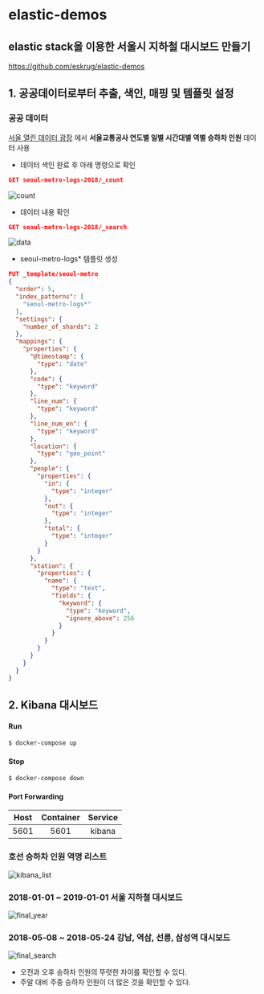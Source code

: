 # elastic-demos
## elastic stack을 이용한 서울시 지하철 대시보드 만들기
https://github.com/eskrug/elastic-demos

## 1. 공공데이터로부터 추출, 색인, 매핑 및 템플릿 설정

### 공공 데이터
[서울 열린 데이터 광장](https://data.seoul.go.kr/) 에서 **서울교통공사 연도별 일별 시간대별 역별 승하차 인원** 데이터 사용

- 데이터 색인 완료 후 아래 명령으로 확인
```json
GET seoul-metro-logs-2018/_count
```
![count](https://user-images.githubusercontent.com/55284181/123420206-39017500-d5f6-11eb-9194-e69ddfc31657.png)

- 데이터 내용 확인
```json
GET seoul-metro-logs-2018/_search
```
![data](https://user-images.githubusercontent.com/55284181/123421554-f2ad1580-d5f7-11eb-8865-3e86320da54c.png)

- seoul-metro-logs* 템플릿 생성
```json
PUT _template/seoul-metro
{
  "order": 5,
  "index_patterns": [
    "seoul-metro-logs*"
  ],
  "settings": {
    "number_of_shards": 2
  },
  "mappings": {
    "properties": {
      "@timestamp": {
        "type": "date"
      },
      "code": {
        "type": "keyword"
      },
      "line_num": {
        "type": "keyword"
      },
      "line_num_en": {
        "type": "keyword"
      },
      "location": {
        "type": "geo_point"
      },
      "people": {
        "properties": {
          "in": {
            "type": "integer"
          },
          "out": {
            "type": "integer"
          },
          "total": {
            "type": "integer"
          }
        }
      },
      "station": {
        "properties": {
          "name": {
            "type": "text",
            "fields": {
              "keyword": {
                "type": "keyword",
                "ignore_above": 256
              }
            }
          }
        }
      }
    }
  }
}
```

## 2. Kibana 대시보드
#### Run
```sh
$ docker-compose up
```
#### Stop
```sh
$ docker-compose down
```
#### Port Forwarding 
|Host|Container|Service|
|:---:|:---:|:---:|
|5601|5601|kibana|

### 호선 승하차 인원 역명 리스트
![kibana_list](https://user-images.githubusercontent.com/55284181/123420874-12900980-d5f7-11eb-8618-e4b3ec3d811a.png)

### 2018-01-01 ~ 2019-01-01 서울 지하철 대시보드
![final_year](https://user-images.githubusercontent.com/55284181/123422579-61d73980-d5f9-11eb-8483-379254b3734a.png)

### 2018-05-08 ~ 2018-05-24 강남, 역삼, 선릉, 삼성역 대시보드
![final_search](https://user-images.githubusercontent.com/55284181/123422585-63a0fd00-d5f9-11eb-8cd9-21df69584e23.png)
- 오전과 오후 승하차 인원의 뚜렷한 차이를 확인할 수 있다.
- 주말 대비 주중 승하차 인원이 더 많은 것을 확인할 수 있다.
